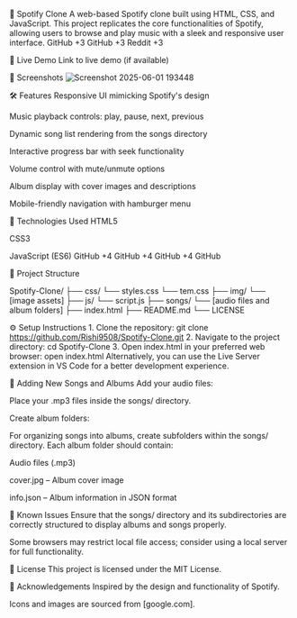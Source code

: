 🎵 Spotify Clone
A web-based Spotify clone built using HTML, CSS, and JavaScript. This project replicates the core functionalities of Spotify, allowing users to browse and play music with a sleek and responsive user interface.
GitHub
+3
GitHub
+3
Reddit
+3

🚀 Live Demo
   Link to live demo (if available)

📸 Screenshots
![Screenshot 2025-06-01 193448](https://github.com/user-attachments/assets/0d04298c-6d88-4f67-a054-ae524a4a39eb)


🛠️ Features
    Responsive UI mimicking Spotify's design

   Music playback controls: play, pause, next, previous

   Dynamic song list rendering from the songs directory

   Interactive progress bar with seek functionality

   Volume control with mute/unmute options

   Album display with cover images and descriptions

   Mobile-friendly navigation with hamburger menu

🧰 Technologies Used
    HTML5

   CSS3

  JavaScript (ES6)
GitHub
  +4
GitHub
  +4
GitHub
  +4
GitHub

📂 Project Structure

Spotify-Clone/
├── css/
    └── styles.css
    └── tem.css
├── img/
     └── [image assets]
├── js/
     └── script.js
├── songs/
     └── [audio files and album folders]
├── index.html
├── README.md
└── LICENSE

 ⚙️ Setup Instructions
    1. Clone the repository:
        git clone https://github.com/Rishi9508/Spotify-Clone.git
    2. Navigate to the project directory:
        cd Spotify-Clone
    3. Open index.html in your preferred web browser:
        open index.html
    Alternatively, you can use the Live Server extension in VS Code for a better development experience.

📁 Adding New Songs and Albums
Add your audio files:

Place your .mp3 files inside the songs/ directory.

Create album folders:

For organizing songs into albums, create subfolders within the songs/ directory. Each album folder should contain:

Audio files (.mp3)

cover.jpg – Album cover image

info.json – Album information in JSON format

🐞 Known Issues
Ensure that the songs/ directory and its subdirectories are correctly structured to display albums and songs properly.

Some browsers may restrict local file access; consider using a local server for full functionality.

📄 License
This project is licensed under the MIT License.

🙌 Acknowledgements
Inspired by the design and functionality of Spotify.

Icons and images are sourced from [google.com].
